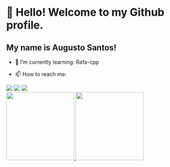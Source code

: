 # 👋 Hello! Welcome to my Github profile.
## My name is Augusto Santos!

- 🌱 I’m currently learning:
Rafa-cpp

- 📫 How to reach me: 
<div>
<a href="https://instagram.com/sntsaugusto" target="_blank"><img src="https://img.shields.io/badge/-Instagram-%23E4405F?style=for-the-badge&logo=instagram&logoColor=white" target="_blank"></a>
<a href = "mailto:augusto.santos131012@gmail.com"><img src="https://img.shields.io/badge/Gmail-D14836?style=for-the-badge&logo=gmail&logoColor=white" target="_blank"></a>
<a href="https://www.linkedin.com/in/augusto-santos-324017257" target="_blank"><img src="https://img.shields.io/badge/-LinkedIn-%230077B5?style=for-the-badge&logo=linkedin&logoColor=white" target="_blank"></a>   
</div>

<div>
<a href="https://github.com/AugustoCSantos">
<img height="180em" src="https://github-readme-stats.vercel.app/api/top-langs/?username=AugustoCSantos&layout=compact&langs_count=7&theme=dracula"/>
<img height="180em" src="https://github-readme-stats.vercel.app/api?username=AugustoCSantos&show_icons=true&theme=dracula&include_all_commits=true&count_private=true"/>
</div>

